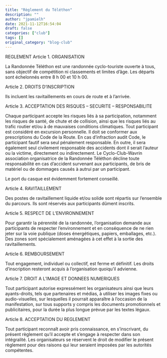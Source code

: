 ```yaml
---
title: "Règlement du Téléthon"
description: ""
author: "jpamielh"
date: 2021-11-12T16:54:04
draft: false
categories: ["club"]
tags: []
original_category: "blog-club"
---
```


REGLEMENT
Article 1. ORGANISATION

La Randonnée Téléthon est une randonnée cyclo-touriste ouverte à tous, sans objectif de compétition ni classements et limites d’âge. Les départs sont échelonnés entre 8&nbsp;h&nbsp;00 et 10&nbsp;h&nbsp;00.

Article 2. DROITS D’INSCRIPTION

Ils incluent les ravitaillements en cours de route et à l’arrivée.

Article 3. ACCEPTATION DES RISQUES – SECURITE – RESPONSABILITE

Chaque participant accepte les risques liés à sa participation, notamment les risques de santé, de chute et de collision, ainsi que les risques liés au trafic routier et/ou à de mauvaises conditions climatiques.
 Tout participant est considéré en excursion personnelle. Il doit se conformer aux prescriptions du Code de la Route. En cas d’infraction audit Code, le participant fautif sera seul pénalement responsable. En outre, il sera également seul civilement responsable des accidents dont il serait l’auteur ou la victime, directement ou indirectement.
 Le Cyclo-Club-Wavrin association organisatrice de la Randonnée Téléthon décline toute responsabilité en cas d’accident survenant aux participants, de bris de matériel ou de dommages causés à autrui par un participant.

Le port du casque est évidemment fortement conseillé.

Article 4. RAVITAILLEMENT

Des postes de ravitaillement liquide et/ou solide sont répartis sur l’ensemble du parcours. Ils sont réservés aux participants dûment inscrits.

Article 5. RESPECT DE L’ENVIRONNEMENT

Pour garantir la pérennité de la randonnée, l’organisation demande aux participants de respecter l’environnement et en conséquence de ne rien jeter sur la voie publique (doses énergétiques, papiers, emballages, etc.). Des zones sont spécialement aménagées à cet effet à la sortie des ravitaillements.

Article 6. REMBOURSEMENT

Tout engagement, individuel ou collectif, est ferme et définitif. Les droits d’inscription resteront acquis à l’organisation quoiqu’il advienne.

Article 7. DROIT A L’IMAGE ET DONNEES NUMERIQUES

Tout participant autorise expressément les organisateurs ainsi que leurs ayants-droits, tels que partenaires et médias, à utiliser les images fixes ou audio-visuelles, sur lesquelles il pourrait apparaître à l’occasion de la manifestation, sur tous supports y compris les documents promotionnels et publicitaires, pour la durée la plus longue prévue par les textes légaux.

Article 8. ACCEPTATION DU REGLEMENT

Tout participant reconnaît avoir pris connaissance, en s’inscrivant, du présent règlement qu’il accepte et s’engage à respecter dans son intégralité.
 Les organisateurs se réservent le droit de modifier le présent règlement pour des raisons qui leur seraient imposées par les autorités compétentes.